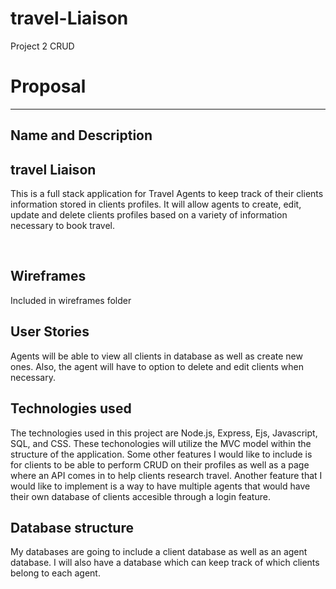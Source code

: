 # travel-Liaison
Project 2 CRUD
<h1>Proposal</h1><hr>
<h2> Name and Description </h2>
<h2> travel Liaison </h2>
<p> This is a full stack application for Travel Agents to keep track of their clients information stored in clients profiles. It will allow agents to create, edit, update and delete clients profiles based on a variety of information necessary to book travel.</p>
<br>
<h2> Wireframes </h2>
<p>Included in wireframes folder</p>
<h2>User Stories</h2>
<p>Agents will be able to view all clients in database as well as create new ones. Also, the agent will have to option to delete and edit clients when necessary.</p>
<h2> Technologies used </h2>
<p> The technologies used in this project are Node.js, Express, Ejs, Javascript, SQL, and CSS. These techonologies will utilize the MVC model within the structure of the application. Some other features I would like to include is for clients to be able to perform CRUD on their profiles as well as a page where an API comes in to help clients research travel. Another feature that I would like to implement is a way to have multiple agents that would have their own database of clients accesible through a login feature.<p>
<h2> Database structure </h2>
<p> My databases are going to include a client database as well as an agent database. I will also have a database which can keep track of which clients belong to each agent.</p>



